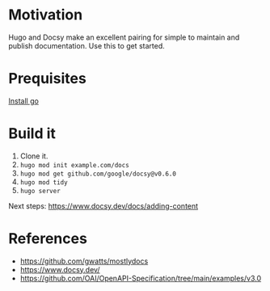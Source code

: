 
# Motivation

Hugo and Docsy make an excellent pairing for simple to maintain and publish
documentation.  Use this to get started.


# Prequisites

[Install go](https://go.dev/doc/install)

# Build it

1. Clone it.
1. `hugo mod init example.com/docs`
1. `hugo mod get github.com/google/docsy@v0.6.0`
1. `hugo mod tidy`
1. `hugo server`

Next steps: https://www.docsy.dev/docs/adding-content

# References

- https://github.com/gwatts/mostlydocs
- https://www.docsy.dev/
- https://github.com/OAI/OpenAPI-Specification/tree/main/examples/v3.0
